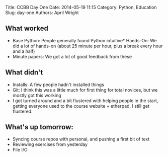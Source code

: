 Title: CCBB Day One
Date: 2014-05-19 11:15
Category: Python, Education
Slug: day-one
Authors: April Wright 

## What worked

*   Base Python: People generally found Python intuitive*   Hands-On: We did a lot of hands-on (about 25 minute per hour, plus a break every hour and a half)
*   Minute papers: We  got a lot of good feedback from these

## What didn't

*   Installs: A few people hadn't installed things
*   Git: I think this was a little much for first thing for total novices, but we mostly got this working
*   I got turned around and a bit flustered with helping people in the start, getting everyone used to the course website + etherpad. I still get flustered.

## What's up tomorrow:

*   Syncing course repos with personal, and pushing a first bit of text
*   Reviewing exercises from yesterday
*   File I/O
